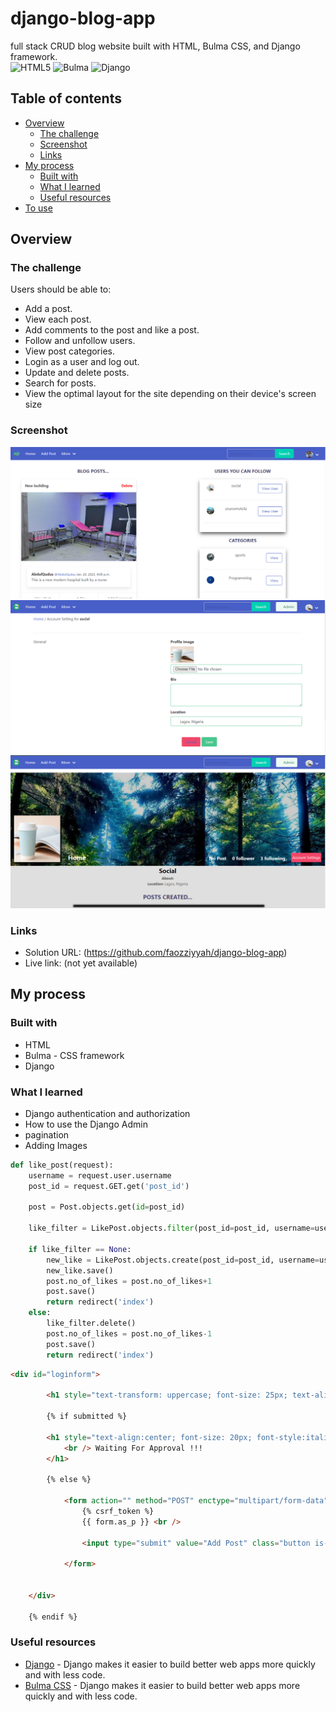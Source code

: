 # django-blog-app

full stack CRUD blog website built with HTML, Bulma CSS, and Django framework. <br />
![HTML5](https://img.shields.io/badge/html5-%23E34F26.svg?style=for-the-badge&logo=html5&logoColor=white)
![Bulma](https://img.shields.io/badge/bulma-%231572B6.svg?style=for-the-badge&logo=bulma&logoColor=white&style=plastic)
![Django](https://img.shields.io/badge/django-2E8B57.svg?style=for-the-badge&logo=django&logoColor=white&style=plastic)

## Table of contents

- [Overview](#overview)
  - [The challenge](#the-challenge)
  - [Screenshot](#screenshot)
  - [Links](#links)
- [My process](#my-process)
  - [Built with](#built-with)
  - [What I learned](#what-i-learned)
  - [Useful resources](#useful-resources)
- [To use](#usage)

## Overview

### The challenge

Users should be able to:

- Add a post.
- View each post.
- Add comments to the post and like a post.
- Follow and unfollow users.
- View post categories.
- Login as a user and log out.
- Update and delete posts.
- Search for posts.
- View the optimal layout for the site depending on their device's screen size

### Screenshot

![](edublog/static/images/screenshot.png)
![](edublog/static/images/screenshot1.png)
![](edublog/static/images/screenshot2.png)


### Links

- Solution URL: (https://github.com/faozziyyah/django-blog-app)
- Live link: (not yet available)

## My process

### Built with

- HTML
- Bulma - CSS framework
- Django

### What I learned

- Django authentication and authorization
- How to use the Django Admin
- pagination
- Adding Images

```Python
def like_post(request):
    username = request.user.username
    post_id = request.GET.get('post_id')

    post = Post.objects.get(id=post_id)

    like_filter = LikePost.objects.filter(post_id=post_id, username=username).first()

    if like_filter == None:
        new_like = LikePost.objects.create(post_id=post_id, username=username)
        new_like.save()
        post.no_of_likes = post.no_of_likes+1
        post.save()
        return redirect('index')
    else:
        like_filter.delete()
        post.no_of_likes = post.no_of_likes-1
        post.save()
        return redirect('index')

```

```HTML
<div id="loginform">

        <h1 style="text-transform: uppercase; font-size: 25px; text-align: center; font-weight: bold; color: #46436d; margin-top: 1em;">Add Post </h1> <br />

        {% if submitted %}
    
        <h1 style="text-align:center; font-size: 20px; font-style:italic; margin-top: 1em;"> Your Post was submitted successfully!!!
            <br /> Waiting For Approval !!!
        </h1>
    
        {% else %}
    
            <form action="" method="POST" enctype="multipart/form-data" style="width: 80%; margin: auto;">
                {% csrf_token %}
                {{ form.as_p }} <br />
    
                <input type="submit" value="Add Post" class="button is-link" />
        
            </form>
    

    </div>

    {% endif %}

```

### Useful resources

- [Django](https://www.djangoproject.com/) - Django makes it easier to build better web apps more quickly and with less code. 
- [Bulma CSS](https://bulma.io/documentation/) - Django makes it easier to build better web apps more quickly and with less code.
